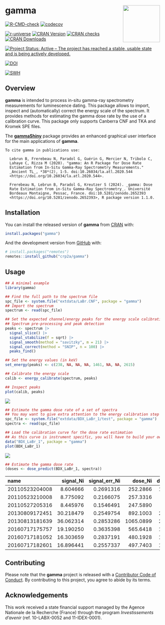 
<!-- README.md is generated from README.Rmd. Please edit that file -->

# gamma <img width=120px src="man/figures/logo.png" align="right" />

<!-- badges: start -->

[![R-CMD-check](https://github.com/crp2a/gamma/actions/workflows/R-CMD-check.yaml/badge.svg)](https://github.com/crp2a/gamma/actions/workflows/R-CMD-check.yaml)
[![codecov](https://codecov.io/gh/crp2a/gamma/branch/master/graph/badge.svg)](https://app.codecov.io/gh/crp2a/gamma)

<a href="https://crp2a.r-universe.dev" class="pkgdown-devel"><img
src="https://crp2a.r-universe.dev/badges/gamma" alt="r-universe" /></a>
<a href="https://cran.r-project.org/package=gamma"
class="pkgdown-release"><img
src="https://www.r-pkg.org/badges/version/gamma"
alt="CRAN Version" /></a>
<a href="https://cran.r-project.org/web/checks/check_results_gamma.html"
class="pkgdown-release"><img
src="https://badges.cranchecks.info/worst/gamma.svg"
alt="CRAN checks" /></a>
<a href="https://cran.r-project.org/package=gamma"
class="pkgdown-release"><img
src="https://cranlogs.r-pkg.org/badges/gamma"
alt="CRAN Downloads" /></a>

[![Project Status: Active – The project has reached a stable, usable
state and is being actively
developed.](https://www.repostatus.org/badges/latest/active.svg)](https://www.repostatus.org/#active)

[![DOI](https://zenodo.org/badge/DOI/10.5281/zenodo.2652393.svg)](https://doi.org/10.5281/zenodo.2652393)

[![SWH](https://archive.softwareheritage.org/badge/swh:1:dir:459ecf47c4c0bb768732bd56c5c245ddab0d33f9/)](https://archive.softwareheritage.org/swh:1:dir:459ecf47c4c0bb768732bd56c5c245ddab0d33f9;origin=https://github.com/crp2a/gamma;visit=swh:1:snp:10e6be6e5cbe735b58c45abbcbabf20b93019e9c;anchor=swh:1:rev:1b3baf8821267ed656d780ae154d347769141d0c/)
<!-- badges: end -->

## Overview

**gamma** is intended to process in-situ gamma-ray spectrometry
measurements for luminescence dating. This package allows to import,
inspect and (automatically) correct the energy scale of the spectrum. It
provides methods for estimating the gamma dose rate by the use of a
calibration curve. This package only supports Canberra CNF and TKA and
Kromek SPE files.

The [**gammaShiny**](https://github.com/crp2a/gammaShiny) package
provides an enhanced graphical user interface for the main applications
of **gamma**.

    To cite gamma in publications use:

      Lebrun B, Frerebeau N, Paradol G, Guérin G, Mercier N, Tribolo C,
      Lahaye C, Rizza M (2020). "gamma: An R Package for Dose Rate
      Estimation from In-Situ Gamma-Ray Spectrometry Measurements."
      _Ancient TL_, *38*(2), 1-5. doi:10.26034/la.atl.2020.544
      <https://doi.org/10.26034/la.atl.2020.544>.

      Frerebeau N, Lebrun B, Paradol G, Kreutzer S (2024). _gamma: Dose
      Rate Estimation from in-Situ Gamma-Ray Spectrometry_. Université
      Bordeaux Montaigne, Pessac, France. doi:10.5281/zenodo.2652393
      <https://doi.org/10.5281/zenodo.2652393>, R package version 1.1.0.

## Installation

You can install the released version of **gamma** from
[CRAN](https://CRAN.R-project.org) with:

``` r
install.packages("gamma")
```

And the development version from [GitHub](https://github.com/) with:

``` r
# install.packages("remotes")
remotes::install_github("crp2a/gamma")
```

## Usage

``` r
## A minimal example
library(gamma)

## Find the full path to the spectrum file
spc_file <- system.file("extdata/LaBr.CNF", package = "gamma")
## Import the spectrum
spectrum <- read(spc_file)

## Set the expected channel/energy peaks for the energy scale calibration
## Spectrum pre-processing and peak detection
peaks <- spectrum |>
  signal_slice() |>
  signal_stabilize(f = sqrt) |>
  signal_smooth(method = "savitzky", m = 21) |>
  signal_correct(method = "SNIP", n = 100) |>
  peaks_find()

## Set the energy values (in keV)
set_energy(peaks) <- c(238, NA, NA, NA, 1461, NA, NA, 2615)

## Calibrate the energy scale
calib <- energy_calibrate(spectrum, peaks)

## Inspect peaks
plot(calib, peaks)
```

<img src="man/figures/README-usage-1.png" style="display: block; margin: auto;" />

``` r
## Estimate the gamma dose rate of a set of spectra
## You may want to give extra attention to the energy calibration step
spc_file <- system.file("extdata/BDX_LaBr_1/test", package = "gamma")
spectra <- read(spc_file)

## Load the calibration curve for the dose rate estimation
## As this curve is instrument specific, you will have to build your own
data("BDX_LaBr_1", package = "gamma")
plot(BDX_LaBr_1)
```

<img src="man/figures/README-calib-1.png" style="display: block; margin: auto;" />

``` r
## Estimate the gamma dose rate
(doses <- dose_predict(BDX_LaBr_1, spectra))
```

| name           | signal_Ni | signal_err_Ni |   dose_Ni | dose_err_Ni | signal_NiEi | signal_err_NiEi | dose_NiEi | dose_err_NiEi | dose_final | dose_err_final |
|:---------------|----------:|--------------:|----------:|------------:|------------:|----------------:|----------:|--------------:|-----------:|---------------:|
| 20110523204008 |  8.604666 |     0.2691316 |  252.2866 |   10.372500 |    7626.493 |        8.747617 |  220.6747 |      5.495079 |   236.4806 |      11.366900 |
| 20110523210008 |  8.775092 |     0.2166075 |  257.3316 |    9.354274 |    7577.302 |        7.021326 |  219.1303 |      5.454610 |   238.2309 |      10.495729 |
| 20110527205316 |  8.445976 |     0.1546491 |  247.5890 |    8.012680 |    7064.449 |        5.009961 |  203.0288 |      5.052359 |   225.3089 |       9.198048 |
| 20130809172451 | 30.218479 |     0.2549754 |  892.1003 |   24.967288 |   27667.473 |        8.089989 |  849.8817 |     21.142124 |   870.9910 |      32.614162 |
| 20130813181639 | 36.062314 |     0.2853286 | 1065.0899 |   29.644785 |   33243.050 |        9.028097 | 1024.9325 |     25.496544 |  1045.0112 |      39.010062 |
| 20160717175757 | 19.190250 |     0.3635398 |  565.6418 |   18.510895 |   16419.873 |       11.495584 |  496.7518 |     12.361511 |   531.1968 |      21.838611 |
| 20160717181052 | 16.303659 |     0.2837191 |  480.1928 |   15.297869 |   14033.831 |        9.033011 |  421.8396 |     10.496701 |   451.0162 |      18.231817 |
| 20160717182601 | 16.896441 |     0.2557337 |  497.7403 |   15.269850 |   14493.495 |        8.131459 |  436.2712 |     10.854933 |   467.0058 |      18.446627 |

## Contributing

Please note that the **gamma** project is released with a [Contributor
Code of
Conduct](https://github.com/crp2a/gamma/blob/master/.github/CODE_OF_CONDUCT.md).
By contributing to this project, you agree to abide by its terms.

## Acknowledgements

This work received a state financial support managed by the Agence
Nationale de la Recherche (France) through the program *Investissements
d’avenir* (ref. 10-LABX-0052 and 11-IDEX-0001).
